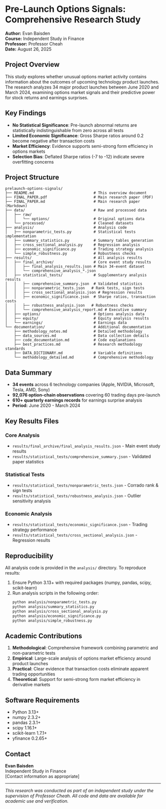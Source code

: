 # Pre-Launch Options Signals: Comprehensive Research Study

**Author:** Evan Baisden  
**Course:** Independent Study in Finance  
**Professor:** Professor Cheah  
**Date:** August 26, 2025  

## Project Overview

This study explores whether unusual options market activity contains information about the outcomes of upcoming technology product launches. The research analyzes 34 major product launches between June 2020 and March 2024, examining options market signals and their predictive power for stock returns and earnings surprises.

## Key Findings

- **No Statistical Significance**: Pre-launch abnormal returns are statistically indistinguishable from zero across all tests
- **Limited Economic Significance**: Gross Sharpe ratios around 0.2 become negative after transaction costs
- **Market Efficiency**: Evidence supports semi-strong form efficiency in options markets
- **Selection Bias**: Deflated Sharpe ratios (-7 to -12) indicate severe overfitting concerns

## Project Structure

```
prelaunch-options-signals/
├── README.md                           # This overview document
├── FINAL_PAPER.pdf                     # Main research paper (PDF)
├── FINAL_PAPER.md                      # Main research paper (Markdown)
├── data/                               # Raw and processed data
│   ├── raw/
│   │   └── options/                    # Original options data
│   └── processed/                      # Cleaned datasets
├── analysis/                           # Analysis code
│   ├── nonparametric_tests.py          # Statistical tests implementation
│   ├── summary_statistics.py           # Summary tables generation
│   ├── cross_sectional_analysis.py     # Regression analysis
│   ├── economic_significance.py        # Trading strategy analysis
│   └── simple_robustness.py            # Robustness checks
├── results/                            # All analysis results
│   ├── final_archive/                  # Core event study results
│   │   ├── final_analysis_results.json # Main 34-event dataset
│   │   └── comprehensive_analysis_*.json
│   ├── statistical_tests/              # Supplementary analysis results
│   │   ├── comprehensive_summary.json  # Validated statistics
│   │   ├── nonparametric_tests.json   # Rank tests, sign tests
│   │   ├── cross_sectional_analysis.json # Regression results
│   │   ├── economic_significance.json  # Sharpe ratios, transaction costs
│   │   ├── robustness_analysis.json   # Robustness checks
│   │   └── comprehensive_analysis_report.md # Executive summary
│   ├── options/                        # Options analysis data
│   ├── equity/                         # Equity analysis results
│   └── earnings/                       # Earnings data
└── documentation/                      # Additional documentation
    ├── methodology_notes.md            # Detailed methodology
    ├── data_sources.md                 # Data collection details
    ├── code_documentation.md           # Code explanations
    ├── best_practices.md               # Research methodology standards
    ├── DATA_DICTIONARY.md              # Variable definitions
    └── methodology_detailed.md         # Comprehensive methodology
```

## Data Summary

- **34 events** across 6 technology companies (Apple, NVIDIA, Microsoft, Tesla, AMD, Sony)
- **92,076 option-chain observations** covering 60 trading days pre-launch
- **610+ quarterly earnings records** for earnings surprise analysis
- **Period:** June 2020 - March 2024

## Key Results Files

### Core Analysis
- `results/final_archive/final_analysis_results.json` - Main event study results
- `results/statistical_tests/comprehensive_summary.json` - Validated paper statistics

### Statistical Tests
- `results/statistical_tests/nonparametric_tests.json` - Corrado rank & sign tests
- `results/statistical_tests/robustness_analysis.json` - Outlier sensitivity analysis

### Economic Analysis
- `results/statistical_tests/economic_significance.json` - Trading strategy performance
- `results/statistical_tests/cross_sectional_analysis.json` - Regression results

## Reproducibility

All analysis code is provided in the `analysis/` directory. To reproduce results:

1. Ensure Python 3.13+ with required packages (numpy, pandas, scipy, scikit-learn)
2. Run analysis scripts in the following order:
   ```bash
   python analysis/nonparametric_tests.py
   python analysis/summary_statistics.py  
   python analysis/cross_sectional_analysis.py
   python analysis/economic_significance.py
   python analysis/simple_robustness.py
   ```

## Academic Contributions

1. **Methodological**: Comprehensive framework combining parametric and non-parametric tests
2. **Empirical**: Large-scale analysis of options market efficiency around product launches  
3. **Practical**: Clear evidence that transaction costs eliminate apparent trading opportunities
4. **Theoretical**: Support for semi-strong form market efficiency in derivative markets

## Software Requirements

- Python 3.13+
- numpy 2.3.2+
- pandas 2.3.1+
- scipy 1.16.1+
- scikit-learn 1.7.1+
- yfinance 0.2.65+

## Contact

**Evan Baisden**  
Independent Study in Finance  
[Contact information as appropriate]

---

*This research was conducted as part of an independent study under the supervision of Professor Cheah. All code and data are available for academic use and verification.*